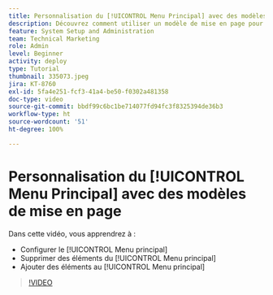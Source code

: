 ```yaml
---
title: Personnalisation du [!UICONTROL Menu Principal] avec des modèles de mise en page
description: Découvrez comment utiliser un modèle de mise en page pour personnaliser le [!UICONTROL Menu principal].
feature: System Setup and Administration
team: Technical Marketing
role: Admin
level: Beginner
activity: deploy
type: Tutorial
thumbnail: 335073.jpeg
jira: KT-8760
exl-id: 5fa4e251-fcf3-41a4-be50-f0302a481358
doc-type: video
source-git-commit: bbdf99c6bc1be714077fd94fc3f8325394de36b3
workflow-type: ht
source-wordcount: '51'
ht-degree: 100%

---
```


# Personnalisation du [!UICONTROL Menu Principal] avec des modèles de mise en page

Dans cette vidéo, vous apprendrez à :

* Configurer le [!UICONTROL Menu principal]
* Supprimer des éléments du [!UICONTROL Menu principal]
* Ajouter des éléments au [!UICONTROL Menu principal]


>[!VIDEO](https://video.tv.adobe.com/v/335073/?quality=12&learn=on&enablevpops=1)
